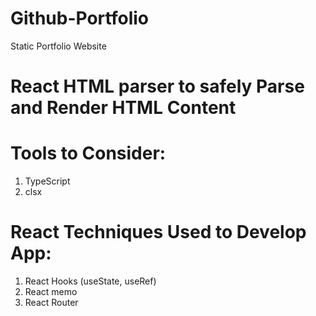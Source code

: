 # Github-Portfolio
Static Portfolio Website

<!-- Extra Tools -->
# React HTML parser to safely Parse and Render HTML Content

# Tools to Consider:
1. TypeScript
2. clsx

#  React Techniques Used to Develop App:
1. React Hooks (useState, useRef)
2. React memo
3. React Router